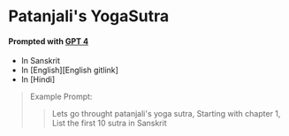 # Patanjali's YogaSutra 

#### Prompted with [GPT 4][OpenAi] 

- In Sanskrit
- In [English][English gitlink]
- In [Hindi]

> Example Prompt:
> 
>> Lets go throught patanjali's yoga sutra,
>> Starting with chapter 1,
>> List the first 10 sutra in Sanskrit 


[//]: # (Links list)

   [OpenAi]: <https://openai.com>
